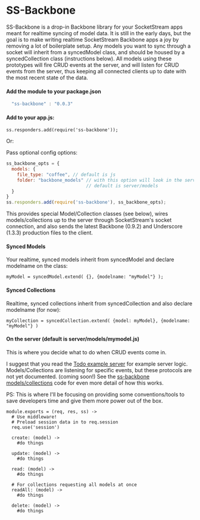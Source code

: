 # SS-Backbone

SS-Backbone is a drop-in Backbone library for your SocketStream apps meant for realtime syncing of model data. It is still in the early days, but the goal is to make writing realtime SocketStream Backbone apps a joy by removing a lot of boilerplate setup. Any models you want to sync through a socket will inherit from a syncedModel class, and should be housed by a syncedCollection class (instructions below). All models using these prototypes will fire CRUD events at the server, and will listen for CRUD events from the server, thus keeping all connected clients up to date with the most recent state of the data.

#### Add the module to your package.json
```javascript
  "ss-backbone" : "0.0.3"
```
#### Add to your app.js:
	ss.responders.add(require('ss-backbone'));

Or:

Pass optional config options:
```javascript
ss_backbone_opts = {
  models: {
    file_type: "coffee", // default is js
    folder: "backbone_models" // with this option will look in the server/backbone_models folder
                              // default is server/models
  }
}
ss.responders.add(require('ss-backbone'), ss_backbone_opts);
```
This provides special Model/Collection classes (see below), wires models/collections up to the server through SocketStream's socket connection, and also sends the latest Backbone (0.9.2) and Underscore (1.3.3) production files to the client.

#### Synced Models
Your realtime, synced models inherit from syncedModel and declare modelname on the class:

    myModel = syncedModel.extend( {}, {modelname: "myModel"} );

#### Synced Collections
Realtime, synced collections inherit from syncedCollection and also declare modelname (for now):

    myCollection = syncedCollection.extend( {model: myModel}, {modelname: "myModel"} )

#### On the server (default is server/models/mymodel.js)
This is where you decide what to do when CRUD events come in.

I suggest that you read the [Todo example server](https://github.com/jkonowitch/ss-backbone/blob/master/examples/todo_example/server/backbone_models/todo.coffee) for example server logic. Models/Collections are listening for specific events, but these protocols are not yet documented. (coming soon!) See the [ss-backbone models/collections](https://github.com/jkonowitch/ss-backbone/blob/master/src/client.coffee) code for even more detail of how this works.

PS: This is where I'll be focusing on providing some conventions/tools to save developers time and give them more power out of the box.
```cofeescript
module.exports = (req, res, ss) ->
  # Use middleware!
  # Preload session data in to req.session
  req.use('session')

  create: (model) ->
    #do things

  update: (model) ->
    #do things

  read: (model) ->
    #do things

  # For collections requesting all models at once
  readAll: (model) ->
    #do things

  delete: (model) ->
    #do things
```
